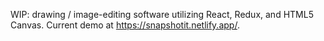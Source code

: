 WIP: drawing / image-editing software utilizing React, Redux, and HTML5 Canvas. Current demo at https://snapshotit.netlify.app/.
